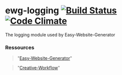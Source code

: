 # ewg-logging [![Build Status](https://travis-ci.org/easy-website-generator/ewg-logging.svg?branch=master)](https://travis-ci.org/easy-website-generator/ewg-logging) [![Code Climate](https://codeclimate.com/github/easy-website-generator/ewg-logging/badges/gpa.svg)](https://codeclimate.com/github/easy-website-generator/ewg-logging)


The logging module used by Easy-Website-Generator

### Ressources
> "[Easy-Website-Generator](https://github.com/easy-website-generator/)"

> "[Creative-Workflow](http://www.creative-workflow.berlin/company.html)"
